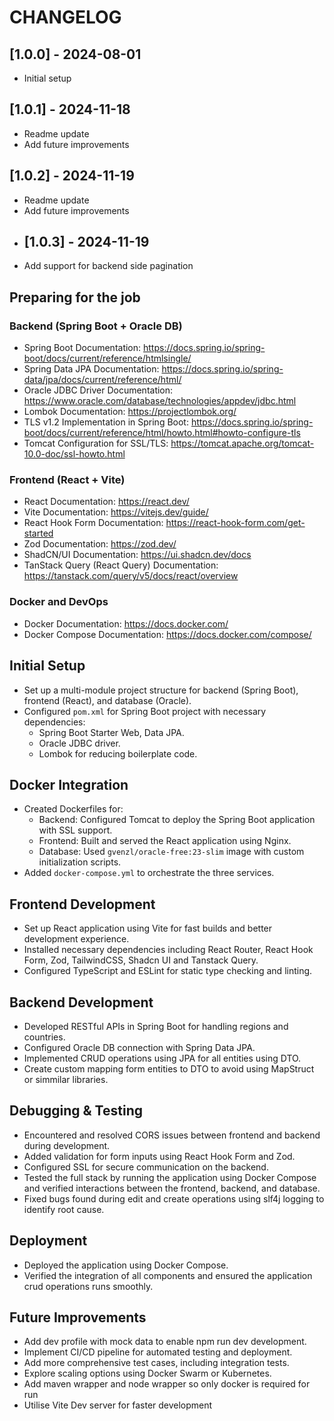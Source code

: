# CHANGELOG

## [1.0.0] - 2024-08-01
- Initial setup
## [1.0.1] - 2024-11-18
- Readme update
- Add future improvements
## [1.0.2] - 2024-11-19
- Readme update
- Add future improvements
- ## [1.0.3] - 2024-11-19
- Add support for backend side pagination

## Preparing for the job

### Backend (Spring Boot + Oracle DB)
- Spring Boot Documentation: https://docs.spring.io/spring-boot/docs/current/reference/htmlsingle/
- Spring Data JPA Documentation: https://docs.spring.io/spring-data/jpa/docs/current/reference/html/
- Oracle JDBC Driver Documentation: https://www.oracle.com/database/technologies/appdev/jdbc.html
- Lombok Documentation: https://projectlombok.org/
- TLS v1.2 Implementation in Spring Boot: https://docs.spring.io/spring-boot/docs/current/reference/html/howto.html#howto-configure-tls
- Tomcat Configuration for SSL/TLS: https://tomcat.apache.org/tomcat-10.0-doc/ssl-howto.html
### Frontend (React + Vite)
- React Documentation: https://react.dev/
- Vite Documentation: https://vitejs.dev/guide/
- React Hook Form Documentation: https://react-hook-form.com/get-started
- Zod Documentation: https://zod.dev/
- ShadCN/UI Documentation: https://ui.shadcn.dev/docs
- TanStack Query (React Query) Documentation: https://tanstack.com/query/v5/docs/react/overview
### Docker and DevOps
- Docker Documentation: https://docs.docker.com/
- Docker Compose Documentation: https://docs.docker.com/compose/

## Initial Setup
- Set up a multi-module project structure for backend (Spring Boot), frontend (React), and database (Oracle).
- Configured `pom.xml` for Spring Boot project with necessary dependencies:
  - Spring Boot Starter Web, Data JPA.
  - Oracle JDBC driver.
  - Lombok for reducing boilerplate code.

## Docker Integration
- Created Dockerfiles for:
  - Backend: Configured Tomcat to deploy the Spring Boot application with SSL support.
  - Frontend: Built and served the React application using Nginx.
  - Database: Used `gvenzl/oracle-free:23-slim` image with custom initialization scripts.
- Added `docker-compose.yml` to orchestrate the three services.

## Frontend Development
- Set up React application using Vite for fast builds and better development experience.
- Installed necessary dependencies including React Router, React Hook Form, Zod, TailwindCSS, Shadcn UI and Tanstack Query.
- Configured TypeScript and ESLint for static type checking and linting.

## Backend Development
- Developed RESTful APIs in Spring Boot for handling regions and countries.
- Configured Oracle DB connection with Spring Data JPA.
- Implemented CRUD operations using JPA for all entities using DTO.
- Create custom mapping form entities to DTO to avoid using MapStruct or simmilar libraries.

## Debugging & Testing
- Encountered and resolved CORS issues between frontend and backend during development.
- Added validation for form inputs using React Hook Form and Zod.
- Configured SSL for secure communication on the backend.
- Tested the full stack by running the application using Docker Compose and verified interactions between the frontend, backend, and database.
- Fixed bugs found during edit and create operations using slf4j logging to identify root cause.

## Deployment
- Deployed the application using Docker Compose.
- Verified the integration of all components and ensured the application crud operations runs smoothly.

## Future Improvements
- Add dev profile with mock data to enable npm run dev development.
- Implement CI/CD pipeline for automated testing and deployment.
- Add more comprehensive test cases, including integration tests.
- Explore scaling options using Docker Swarm or Kubernetes.
- Add maven wrapper and node wrapper so only docker is required for run
- Utilise Vite Dev server for faster development
